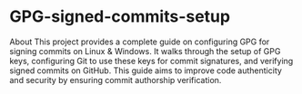 # GPG-signed-commits-setup
About This project provides a complete guide on configuring GPG for signing commits on Linux &amp; Windows. It walks through the setup of GPG keys, configuring Git to use these keys for commit signatures, and verifying signed commits on GitHub. This guide aims to improve code authenticity and security by ensuring commit authorship verification.
